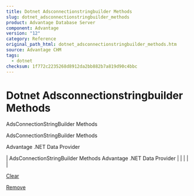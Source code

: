 ```yaml
---
title: Dotnet Adsconnectionstringbuilder Methods
slug: dotnet_adsconnectionstringbuilder_methods
product: Advantage Database Server
component: Advantage
version: "12"
category: Reference
original_path_html: dotnet_adsconnectionstringbuilder_methods.htm
source: Advantage CHM
tags:
  - dotnet
checksum: 1f772c2235268d8912da2bb882b7a819d90c4bbc
---
```


# Dotnet Adsconnectionstringbuilder Methods

AdsConnectionStringBuilder Methods

AdsConnectionStringBuilder Methods

Advantage .NET Data Provider

| AdsConnectionStringBuilder Methods  Advantage .NET Data Provider |  |  |  |  |

[Clear](dotnet_adsconnectionstringbuilder_clear.md)

[Remove](dotnet_adsconnectionstringbuilder_remove.md)
